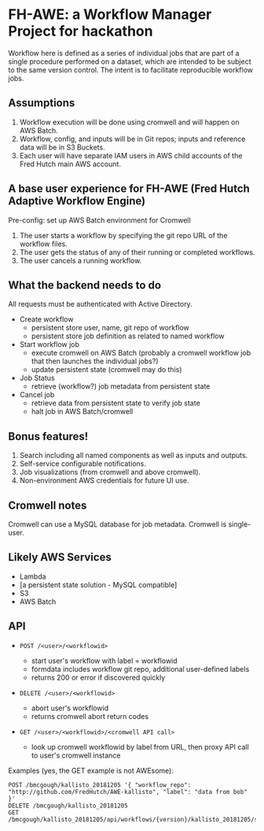 # FH-AWE: a Workflow Manager Project for hackathon
Workflow here is defined as a series of individual jobs that are part of a single procedure performed on a dataset, which are intended to be subject to the same version control.  The intent is to facilitate reproducible workflow jobs.  

## Assumptions

1. Workflow execution will be done using cromwell and will happen on AWS Batch.
1. Workflow, config, and inputs will be in Git repos; inputs and reference data will be in S3 Buckets.
1. Each user will have separate IAM users in AWS child accounts of the Fred Hutch main AWS account.

## A base user experience for FH-AWE (Fred Hutch Adaptive Workflow Engine)

Pre-config: set up AWS Batch environment for Cromwell

1. The user starts a workflow by specifying the git repo URL of the workflow files.  
1. The user gets the status of any of their running or completed workflows.
1. The user cancels a running workflow.  

## What the backend needs to do

All requests must be authenticated with Active Directory.

* Create workflow
    * persistent store user, name, git repo of workflow
    * persistent store job definition as related to named workflow
* Start workflow job
    * execute cromwell on AWS Batch (probably a cromwell workflow job that then launches the individual jobs?)
    * update persistent state (cromwell may do this)
* Job Status
    * retrieve (workflow?) job metadata from persistent state
* Cancel job
    * retrieve data from persistent state to verify job state
    * halt job in AWS Batch/cromwell

 ## Bonus features!
 1. Search including all named components as well as inputs and outputs.
 1. Self-service configurable notifications.
 1. Job visualizations (from cromwell and above cromwell).
 1. Non-environment AWS credentials for future UI use.

## Cromwell notes
Cromwell can use a MySQL database for job metadata.
Cromwell is single-user.

## Likely AWS Services

* Lambda
* [a persistent state solution - MySQL compatible]
* S3
* AWS Batch

## API

* `POST /<user>/<workflowid>`
   * start user's workflow with label = workflowid
   * formdata includes workflow git repo, additional user-defined labels
   * returns 200 or error if discovered quickly

* `DELETE /<user>/<workflowid>`
   * abort user's workflowid
   * returns cromwell abort return codes
   
* `GET /<user>/<workflowid>/<cromwell API call>`
   * look up cromwell workflowid by label from URL, then proxy API call to user's cromwell instance
   
Examples (yes, the GET example is not AWEsome):
```
POST /bmcgough/kallisto_20181205 '{ "workflow_repo": "http://github.com/FredHutch/AWE-kallisto", "label": "data from bob" }'
DELETE /bmcgough/kallisto_20181205
GET /bmcgough/kallisto_20181205/api/workflows/{version}/kallisto_20181205/status
```
